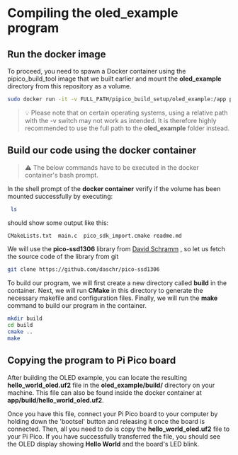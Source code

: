 # Compiling the oled_example program

## Run the docker image

To proceed, you need to spawn a Docker container using the pipico_build_tool image that we built earlier and mount the **oled_example** directory from this repository as a volume.

```bash
sudo docker run -it -v FULL_PATH/pipico_build_setup/oled_example:/app pipico_build_tool
```
> 💡 Please note that on certain operating systems, using a relative path with the -v switch may not work as intended. It is therefore highly recommended to use the full path to the **oled_example** folder instead.


## Build our code using the docker container 

> ⚠️ The below commands have to be executed in the docker container's  bash prompt.

In the shell prompt of the **docker container** verify if the volume has been mounted successfully by executing:

```bash
 ls
```
should show some output like this:

```bash
CMakeLists.txt  main.c  pico_sdk_import.cmake readme.md
```

We will  use the **pico-ssd1306** library from [David Schramm](https://github.com/daschr/pico-ssd1306) , so let us fetch the source code of the library from git

```bash
git clone https://github.com/daschr/pico-ssd1306
```

To build our program, we will first create a new directory called **build** in the container. Next, we will run **CMake** in this directory to generate the necessary makefile and configuration files. Finally, we will run the **make** command to build our program in the container.

```bash
mkdir build
cd build
cmake ..
make
```

## Copying the program to Pi Pico board

After building the OLED example, you can locate the resulting **hello_world_oled.uf2** file in the **oled_example/build/** directory on your machine. This file can also be found inside the docker container at **app/build/hello_world_oled.uf2**. 

Once you have this file, connect your Pi Pico board to your computer by holding down the 'bootsel' button and releasing it once the board is connected. Then, all you need to do is copy the **hello_world_oled.uf2** file to your Pi Pico. If you have successfully transferred the file, you should see the OLED display showing **Hello World** and the board's LED blink.